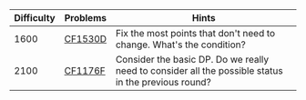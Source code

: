 | Difficulty | Problems | Hints |
| -------- | -------- | -------- |
| 1600 | [CF1530D](https://codeforces.com/problemset/problem/1530/D) | Fix the most points that don't need to change. What's the condition? |
| 2100 | [CF1176F](https://codeforces.com/problemset/problem/1176/F) | Consider the basic DP. Do we really need to consider all the possible status in the previous round? |
